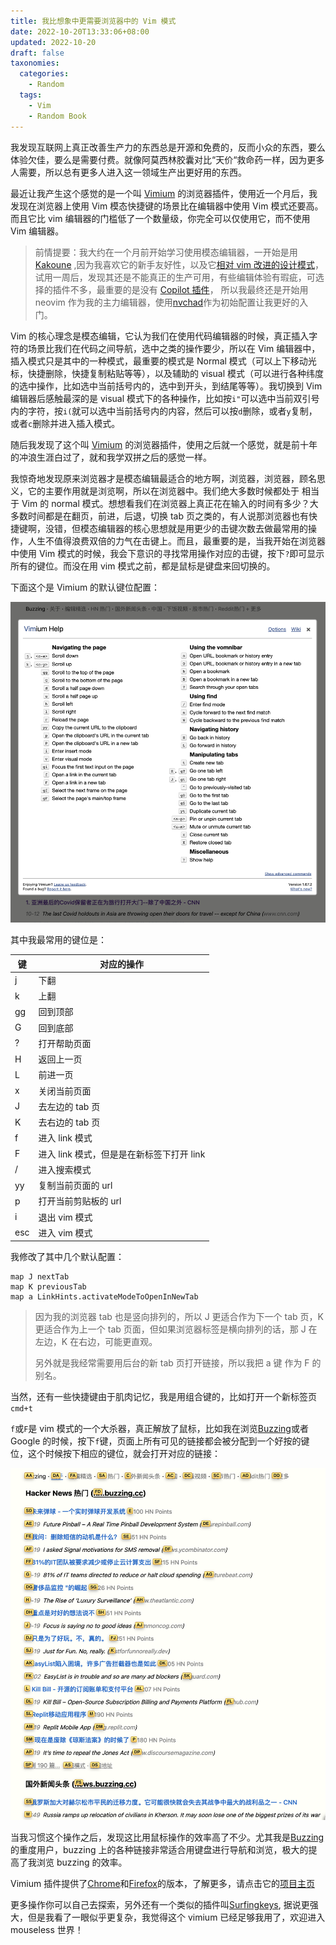 ```yaml
---
title: 我比想象中更需要浏览器中的 Vim 模式
date: 2022-10-20T13:33:06+08:00
updated: 2022-10-20
draft: false
taxonomies:
  categories:
    - Random
  tags:
    - Vim
    - Random Book
---
```


我发现互联网上真正改善生产力的东西总是开源和免费的，反而小众的东西，要么体验欠佳，要么是需要付费。就像阿莫西林胶囊对比“天价“救命药一样，因为更多人需要，所以总有更多人进入这一领域生产出更好用的东西。

最近让我产生这个感觉的是一个叫 [Vimium](https://github.com/philc/vimium)
的浏览器插件，使用近一个月后，我发现在浏览器上使用 Vim
模态快捷键的场景比在编辑器中使用 Vim 模式还要高。而且它比 vim 编辑器的门槛低了一个数量级，你完全可以仅使用它，而不使用 Vim 编辑器。

<!-- more -->

> 前情提要：我大约在一个月前开始学习使用模态编辑器，一开始是用 [Kakoune](https://kakoune.org/)
> ,因为我喜欢它的新手友好性，以及它[相对 vim 改进的设计模式](https://twitter.com/OwenYoungZh/status/1574805501489319936)，试用一周后，发现其还是不能真正的生产可用，有些编辑体验有瑕疵，可选择的插件不多，最重要的是没有
> [Copilot 插件](https://discuss.kakoune.com/t/is-anyone-interested-in-writing-github-copilot-plugin/2131)，
> 所以我最终还是开始用 neovim
> 作为我的主力编辑器，使用[nvchad](https://github.com/NvChad/NvChad)作为初始配置让我更好的入门。

Vim 的核心理念是模态编辑，它认为我们在使用代码编辑器的时候，真正插入字符的场景比我们在代码之间导航，选中之类的操作要少，所以在 Vim
编辑器中，插入模式只是其中的一种模式，最重要的模式是 Normal 模式（可以上下移动光标，快捷删除，快捷复制粘贴等等），以及辅助的 visual
模式（可以进行各种纬度的选中操作，比如选中当前括号内的，选中到开头，到结尾等等）。我切换到 Vim 编辑器后感触最深的是 visual 模式下的各种操作，比如按`i"`可以选中当前双引号内的字符，按`i(`就可以选中当前括号内的内容，然后可以按`d`删除，或者`y`复制，或者`c`删除并进入插入模式。

随后我发现了这个叫 [Vimium](https://github.com/philc/vimium)
的浏览器插件，使用之后就一个感觉，就是前十年的冲浪生涯白过了，就和我学双拼之后的感觉一样。

我惊奇地发现原来浏览器才是模态编辑最适合的地方啊，浏览器，浏览器，顾名思义，它的主要作用就是浏览啊，所以在浏览器中。我们绝大多数时候都处于 相当于 Vim 的 normal
模式。想想看我们在浏览器上真正花在输入的时间有多少？大多数时间都是在翻页，前进，后退，切换 tab 页之类的，有人说那浏览器也有快捷键啊，没错，但模态编辑器的核心思想就是用更少的击键次数去做最常用的操作，人生不值得浪费双倍的力气在击键上。而且，最重要的是，当我开始在浏览器中使用 Vim 模式的时候，我会下意识的寻找常用操作对应的击键，按下`?`即可显示所有的键位。而没在用 vim 模式之前，都是鼠标是键盘来回切换的。

下面这个是 Vimium 的默认键位配置：

![vimium keysmap](./help.png)

其中我最常用的键位是：

| 键  | 对应的操作                                |
| --- | ----------------------------------------- |
| j   | 下翻                                      |
| k   | 上翻                                      |
| gg  | 回到顶部                                  |
| G   | 回到底部                                  |
| ?   | 打开帮助页面                              |
| H   | 返回上一页                                |
| L   | 前进一页                                  |
| x   | 关闭当前页面                              |
| J   | 去左边的 tab 页                           |
| K   | 去右边的 tab 页                           |
| f   | 进入 link 模式                            |
| F   | 进入 link 模式，但是是在新标签下打开 link |
| /   | 进入搜索模式                              |
| yy  | 复制当前页面的 url                        |
| p   | 打开当前剪贴板的 url                      |
| i   | 退出 vim 模式                             |
| esc | 进入 vim 模式                             |

我修改了其中几个默认配置：

```
map J nextTab
map K previousTab
map a LinkHints.activateModeToOpenInNewTab
```

> 因为我的浏览器 tab 也是竖向排列的，所以 J 更适合作为下一个 tab 页，K 更适合作为上一个 tab 页面，但如果浏览器标签是横向排列的话，那 J 在左边，K 在右边，可能更直观。
>
> 另外就是我经常需要用后台的新 tab 页打开链接，所以我把 a 键 作为 F 的别名。

当然，还有一些快捷键由于肌肉记忆，我是用组合键的，比如打开一个新标签页`cmd+t`

`f`或`F`是 vim 模式的一个大杀器，真正解放了鼠标，比如我在浏览[Buzzing](https://www.buzzing.cc)或者 Google 的时候，按下`f`键，页面上所有可见的链接都会被分配到一个好按的键位，这个时候按下相应的键位，就会打开对应的链接：

![link mode](./link.png)

当我习惯这个操作之后，发现这比用鼠标操作的效率高了不少。尤其我是[Buzzing](https://www.buzzing.cc)的重度用户，buzzing 上的各种链接非常适合用键盘进行导航和浏览，极大的提高了我浏览 buzzing 的效率。

Vimium 插件提供了[Chrome](https://chrome.google.com/webstore/detail/vimium/dbepggeogbaibhgnhhndojpepiihcmeb)和[Firefox](https://addons.mozilla.org/en-GB/firefox/addon/vimium-ff/)的版本，了解更多，请点击它的[项目主页](https://github.com/philc/vimium)

更多操作你可以自己去探索，另外还有一个类似的插件叫[Surfingkeys](https://github.com/brookhong/Surfingkeys), 据说更强大，但是我看了一眼似乎更复杂，我觉得这个 vimium 已经足够我用了，欢迎进入 mouseless 世界！
